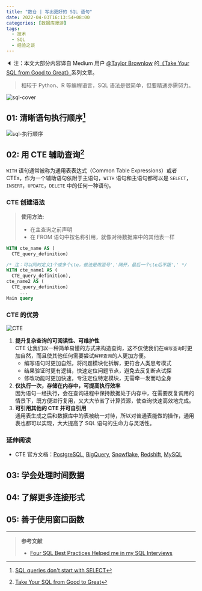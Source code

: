 ```yaml
---
title: "数仓 | 写出更好的 SQL 语句"
date: 2022-04-03T16:13:54+08:00
categories: [数据库漫游]
tags:
  - 技术
  - SQL
  - 经验之谈
---
```


🔈 注：本文大部分内容译自 Medium 用户 [@Taylor Brownlow](https://taylor-count.medium.com/) 的[《Take Your SQL from Good to Great》](https://towardsdatascience.com/take-your-sql-from-good-to-great-part-1-3ae61539e92a)系列文章。

> 相较于 Python、R 等编程语言，SQL 语法是很简单，但要精通亦需努力。

![sql-cover](https://image-host-1255524710.cos.ap-beijing.myqcloud.com/img/20220403162620.png "SQL is easy until you understand and master it.")

<!--more-->

## 01: 清晰语句执行顺序[^1]

![sql-执行顺序](https://image-host-1255524710.cos.ap-beijing.myqcloud.com/img/20220405001143.png "Photo by Julia Evans.")

[^1]: [SQL queries don't start with SELECT](https://jvns.ca/blog/2019/10/03/sql-queries-don-t-start-with-select/)

## 02: 用 CTE 辅助查询[^2]

[^2]: [Take Your SQL from Good to Great](https://towardsdatascience.com/take-your-sql-from-good-to-great-part-1-3ae61539e92a)

`WITH` 语句通常被称为通用表表达式（Common Table Expressions）或者 CTEs，作为一个辅助语句依附于主语句，`WITH` 语句和主语句都可以是 `SELECT`，`INSERT`，`UPDATE`，`DELETE` 中的任何一种语句。

### CTE 创建语法

> **使用方法:**
>
> - 在主查询之前声明
> - 在 FROM 语句中按名称引用，就像对待数据库中的其他表一样

```sql
WITH cte_name AS (
  CTE_query_definition)

/* 注：可以同时定义1个或多个cte，做法是用逗号','隔开，最后一个cte后不跟',' */
WITH cte_name1 AS (
  CTE_query_definition),
cte_name2 AS (
  CTE_query_definition)
     ...
Main query
```

### CTE 的优势

![CTE](https://miro.medium.com/max/1400/1*ubIJsMiJqZxRPEhMTKMjrw.png "Medium-@Taylor Brownlow: Subquery V.S. CTE")

1. **提升复杂查询的可阅读性、可维护性**  
   CTE 让我们以一种简单易懂的方式来构造查询，这不仅使我们在`编写查询`时更加自然，而且使其他任何需要尝试`解释查询`的人更加方便。
   - 编写语句时更加自然，将问题模块化拆解，更符合人类思考模式
   - 结果验证时更有逻辑，快速定位问题节点，避免去反复断点试探
   - 修改功能时更加快速，专注定位特定模块，无需牵一发而动全身
2. **仅执行一次，存储在内存中，可提高执行效率**  
   因为语句一经执行，会在查询进程中保持数据处于内存中，在需要反复调用的情景下，既方便进行复用，又大大节省了计算资源，使查询快速高效地完成。
3. **可引用其他的 CTE 并可自引用**  
   通用表生成之后和数据库中的表被统一对待，所以对普通表能做的操作，通用表也都可以实现，大大提高了 SQL 语句的生命力与灵活性。

### 延伸阅读

- CTE 官方文档：[PostgreSQL](https://www.postgresql.org/docs/9.1/queries-with.html), [BigQuery](https://cloud.google.com/bigquery/docs/reference/standard-sql/query-syntax#with_clause), [Snowflake](https://docs.snowflake.com/en/sql-reference/constructs/with.html), [Redshift](https://docs.aws.amazon.com/redshift/latest/dg/r_WITH_clause.html), [MySQL](https://dev.mysql.com/doc/refman/8.0/en/with.html)

## 03: 学会处理时间数据

## 04: 了解更多连接形式

## 05: 善于使用窗口函数

---

> **参考文献**
>
> - [Four SQL Best Practices Helped me in my SQL Interviews](https://medium.com/@Hong_Tang/four-sql-best-practices-helped-me-in-my-sql-interviews-68e686b6d28a)

